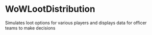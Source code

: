 # WoWLootDistribution
Simulates loot options for various players and displays data for officer teams to make decisions
